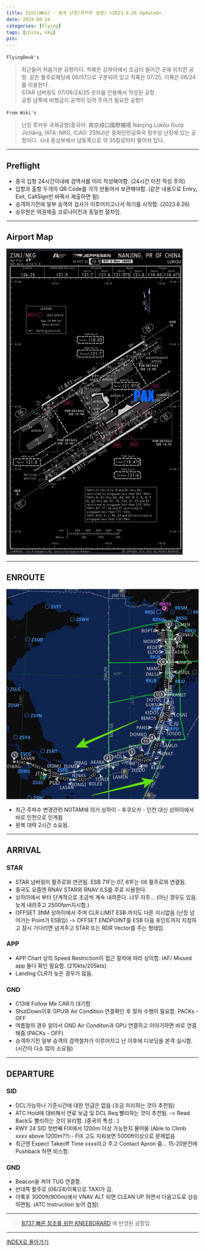 ```yaml
---
title: ZSSS(NKG) - 중국 난징(루커우 공항) <2023.6.26 Updated>
date: 2023-04-24
categories: [Flying]
tags: [china, nkg]
pin:
---
```


`FlyingDeuk's`
>최근들어 처음가본 공항이다. 착륙은 상하이에서 조금더 들어간 곳에 위치한 공항. 같은 활주로헤딩에 06/07으로 구분되어 있고 착륙은 07/25, 이륙은 06/24를 이용한다. <br>
STAR 넘버링도 07/06/24/25 숫자를 인용해서 작성된 공항. <br>
공항 남쪽에 비행금지 공역이 있어 주의가 필요한 공항!!

`From Wiki's`
>난징 루커우 국제공항(중국어: 南京祿口國際機場 Nánjīng Lùkǒu Guójì Jīchǎng, IATA: NKG, ICAO: ZSNJ)은 중화인민공화국 장쑤성 난징에 있는 공항이다. 시내 중심부에서 남동쪽으로 약 35킬로미터 떨어져 있다.

--------

## Preflight
- 중국 입항 24시간이내에 검역서를 미리 작성해야함. (24시간 이전 작성 주의)
- 입항과 출항 두개의 QR Code를 각각 만들어서 보관해야함. (같은 내용으로 Entry, Exit, CallSign만 바꿔서 제출하면 됨)
- 승객하기전에 일부 승객의 검사가 이루어지고나서 하기를 시작함. (2023.6.26)
- 승무원은 여권제출 코로나이전과 동일한 절차임. 

---------

## Airport Map
![nkg](/img/flying/airport/nkg_ap.jpg)

------------

## ENROUTE
![nkg](/img/flying/airport/icnnkg.jpg)

- 최근 주파수 변경관련 NOTAM에 의거 상하이 - 후쿠오카 - 인천 대신 상하이에서 바로 인천으로 인계됨
- 왕복 대략 2시간 소요됨. 

--------

## ARRIVAL
### STAR
- STAR 넘버링이 활주로와 연관됨. ESB 71F는 07, 61F는 06 활주로와 연결됨. 
- 중국도 요즘엔 RNAV STAR와 RNAV ILS를 주로 사용한다. 
- 상하이에서 부터 단계적으로 조금씩 계속 내려준다. 너무 자주... (아닌 경우도 있음. 늦게 내려주고 2500fpm지시함.)
- OFFSET 3NM 상하이에서 주며 CLR LIMIT ESB 까지도 다른 지시없음 (난징 넘어가는 Point가 ESB임) -> OFFSET ENDPOINT를 ESB 다음 포인트까지 지정하고 잠시 기다리면 념겨주고 STAR 또는 RDR Vector를 주는 형태임.

### APP
- APP Chart 상의 Speed Restriction이 접근 절차에 따라 상의함. IAF/ Missed app 둘다 확인 필요함. (210kts/205kts)
- Landing CLR가 늦은 경우가 많음. 

### GND
- C13에 Follow Me CAR가 대기함. 
- ShutDown이후 GPU와 Air Condition 연결확인 후 절차 수행이 필요함. PACKs - OFF
- 여름철의 경우 알아서 GND Air Conditon과 GPU 연결하고 이야기하면 바로 연결해줌 (PACKs - OFF)
- 승객하기전 일부 승객의 검역절차가 이루어지고 난 이후에 디보딩을 본격 실시함. (시간이 다소 많이 소요됨)

-------

## DEPARTURE
### SID
- DCL가능하나 기준시간에 대한 언급은 없음 (조금 미리하는 것이 추천됨) 
- ATC Hold에 대비해서 연료 보급 및 DCL Req 빨리하는 것이 추천됨. -> Read Back도 빨리하는 것이 유리함. (중국의 특성...)
- RWY 24 SID 첫번째 FIX에서 1200m 이상 가능한지 물어봄 (Able to Climb xxxx above 1200m??) - FIX 고도 지워보면 5000ft이상으로 문제없음
- 최근엔 Expect Takeoff Time xxxx라고 주고 Contact Apron 줌... 15-20분전에 Pushback 하면 비스함. 


### GND
- Beacon을 켜야 TUG 연결함. 
- 반대쪽 활주로 (06/24)이륙으로 TAXI가 김. 
- 이륙후 3000ft(900m)에서 VNAV ALT 되면 CLEAN UP 하면서 다음고도로 상승하면됨. (ATC Instruction 늦어 겹침)

----

> [B737 빠른 참조를 위한 KNEEBORARD](/posts/B737-kneeboard/) 에 반영된 공항임. 

-------


[INDEX로 돌아가기](/posts/KoreaJapanChina/)
